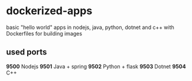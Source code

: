 # dockerized-apps

basic "hello world" apps in nodejs, java, python, dotnet and c++ with Dockerfiles for building images

## used ports

**9500** Nodejs
**9501** Java + spring
**9502** Python + flask
**9503** Dotnet
**9504** C++
